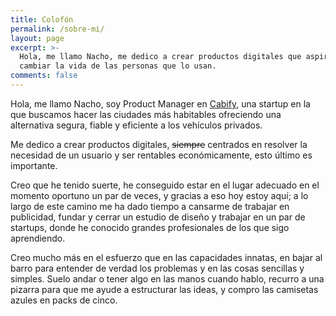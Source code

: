 ```yaml
---
title: Colofón
permalink: /sobre-mi/
layout: page
excerpt: >-
  Hola, me llamo Nacho, me dedico a crear productos digitales que aspiren a
  cambiar la vida de las personas que lo usan.
comments: false
---
```


Hola, me llamo Nacho, soy Product Manager en [Cabify](http://cabify.com/), una startup en la que buscamos hacer las ciudades más habitables ofreciendo una alternativa segura, fiable y eficiente a los vehículos privados.

Me dedico a crear productos digitales, ~~siempre~~ centrados en resolver la necesidad de un usuario y ser rentables económicamente, esto último es importante.

Creo que he tenido suerte, he conseguido estar en el lugar adecuado en el momento oportuno un par de veces, y gracias a eso hoy estoy aquí; a lo largo de este camino me ha dado tiempo a cansarme de trabajar en publicidad, fundar y cerrar un estudio de diseño y trabajar en un par de startups, donde he conocido grandes profesionales de los que sigo aprendiendo.

Creo mucho más en el esfuerzo que en las capacidades innatas, en bajar al barro para entender de verdad los problemas y en las cosas sencillas y simples. Suelo andar o tener algo en las manos cuando hablo, recurro a una pizarra para que me ayude a estructurar las ideas, y compro las camisetas azules en packs de cinco.
